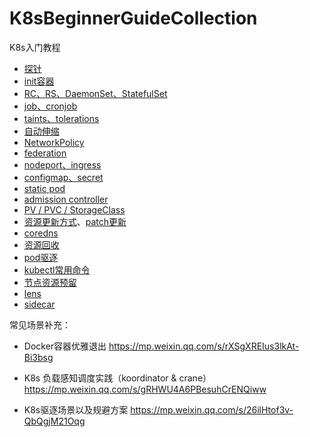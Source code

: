 # K8sBeginnerGuideCollection
K8s入门教程

- [探针](https://www.cnblogs.com/szx666/p/16109838.html)
- [init容器](https://k8s.iswbm.com/c02/p03_kubernetes-pod-init-container.html)
- [RC、RS、DaemonSet、StatefulSet](https://cloud.tencent.com/developer/article/2019817)
- [job、cronjob](https://www.cnblogs.com/benjamin77/p/9903280.html)
- [taints、tolerations](https://www.jianshu.com/p/0d08337e5943)
- [自动伸缩](https://zhuanlan.zhihu.com/p/148366675)
- [NetworkPolicy](https://zhuanlan.zhihu.com/p/621176481)
- [federation](https://www.jianshu.com/p/7725eb3e3812)
- [nodeport、ingress](https://blog.csdn.net/chengyinwu/article/details/114402117)
- [configmap、secret](https://www.cnblogs.com/panwenbin-logs/p/12190765.html)
- [static pod](https://www.cnblogs.com/FengZeng666/p/15412782.html)
- [admission controller](https://blog.csdn.net/yrx420909/article/details/105931216)
- [PV / PVC / StorageClass](https://zhuanlan.zhihu.com/p/655923057)
- [资源更新方式](https://blog.csdn.net/j754379117/article/details/117200337)、[patch更新](https://blog.csdn.net/fly910905/article/details/102775308)
- [coredns](https://www.cnblogs.com/noah-luo/p/13345194.html)
- [资源回收](https://blog.csdn.net/u014618114/article/details/112909617)
- [pod驱逐](https://zhuanlan.zhihu.com/p/678339223)
- [kubectl常用命令](https://cloud.tencent.com/developer/article/1140076)
- [节点资源预留](https://www.cnblogs.com/wiseo/p/Allocatable.html)
- [lens](https://www.cnblogs.com/east4ming/p/17180001.html)
- [sidecar](https://zhuanlan.zhihu.com/p/645463183)

常见场景补充：

- Docker容器优雅退出  https://mp.weixin.qq.com/s/rXSgXREIus3lkAt-Bi3bsg

- K8s 负载感知调度实践（koordinator & crane）https://mp.weixin.qq.com/s/gRHWU4A6PBesuhCrENQiww

- K8s驱逐场景以及规避方案  https://mp.weixin.qq.com/s/26ilHtof3v-QbQgjM21Oqg

  
